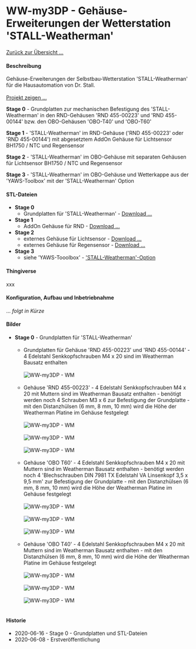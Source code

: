 # WW-my3DP - Gehäuse-Erweiterungen der Wetterstation 'STALL-Weatherman'

[Zurück zur Übersicht ...](../README.md)

#### Beschreibung
Gehäuse-Erweiterungen der Selbstbau-Wetterstation 'STALL-Weatherman' für die Hausautomation von Dr. Stall.
<br><br>
[Projekt zeigen ...](https://github.com/wolwin/WW-mySHP/blob/master/SHP_Weatherman/README.md)

<b>Stage 0</b> - Grundplatten zur mechanischen Befestigung des 'STALL-Weatherman' in den RND-Gehäusen 'RND 455-00223' und 'RND 455-00144' bzw. den OBO-Gehäusen 'OBO-T40' und 'OBO-T60'

<b>Stage 1</b> - 'STALL-Weatherman' im RND-Gehäuse ('RND 455-00223' oder 'RND 455-00144') mit abgesetztem AddOn Gehäuse für Lichtsensor BH1750 / NTC und Regensensor

<b>Stage 2</b> - 'STALL-Weatherman' im OBO-Gehäuse mit separaten Gehäusen für Lichtsensor BH1750 / NTC und Regensensor

<b>Stage 3</b> - 'STALL-Weatherman' im OBO-Gehäuse und Wetterkappe aus der 'YAWS-Toolbox' mit der 'STALL-Weatherman' Option

#### STL-Dateien
- <b>Stage 0</b>
  - Grundplatten für 'STALL-Weatherman' - [Download ...](./bin/3DP_STL_WM_Baseplate_20200616.zip)
- <b>Stage 1</b>
  - AddOn Gehäuse für RND - [Download ...](./bin/3DP_STL_WM_RND-Case_20200604.zip)
- <b>Stage 2</b>
  - externes Gehäuse für Lichtsensor - [Download ...](./bin/3DP_STL_WM_SensCase_20200604.zip)
  - externes Gehäuse für Regensensor - [Download ...](./bin/3DP_STL_WM_RainCase_20200604.zip)
- <b>Stage 3</b>
  - siehe 'YAWS-Tooolbox' - ['STALL-Weatherman'-Option](https://github.com/wolwin/WW-my3DP/blob/master/3DP_YAWS/README.md#stl-dateien)

#### Thingiverse
xxx

#### Konfiguration, Aufbau und Inbetriebnahme
... _folgt in Kürze_

#### Bilder
- <b>Stage 0</b> -  Grundplatten für 'STALL-Weatherman'
  <br><br>
  -  Grundplatten für Gehäuse 'RND 455-00223' und 'RND 455-00144' - 4 Edelstahl Senkkopfschrauben M4 x 20 sind im Weatherman Bausatz enthalten
  <br><br>
  ![WW-my3DP - WM](./img/3DP_WM_Stage0_01.jpg "Stage 0 - Grundplatten RND-Gehäuse")
  <br><br>
  -  Gehäuse 'RND 455-00223' - 4 Edelstahl Senkkopfschrauben M4 x 20 mit Muttern sind im Weatherman Bausatz enthalten - benötigt werden noch 4 Schrauben M3 x 6 zur Befestigung der Grundplatte - mit den Distanzhülsen (6 mm, 8 mm, 10 mm) wird die Höhe der Weatherman Platine im Gehäuse festgelegt
  <br><br>
  ![WW-my3DP - WM](./img/3DP_WM_Stage0_02.jpg "Stage 0 - Gehäuse 'RND 455-00223'")
  <br><br>
  ![WW-my3DP - WM](./img/3DP_WM_Stage0_03.jpg "Stage 0 - Gehäuse 'RND 455-00223'")
  <br><br>
  ![WW-my3DP - WM](./img/3DP_WM_Stage0_04.jpg "Stage 0 - Gehäuse 'RND 455-00223'")
  <br><br>
  -  Gehäuse 'OBO T60' - 4 Edelstahl Senkkopfschrauben M4 x 20 mit Muttern sind im Weatherman Bausatz enthalten - benötigt werden noch 4 'Blechschrauben DIN 7981 TX Edelstahl VA Linsenkopf 3,5 x 9,5 mm' zur Befestigung der Grundplatte - mit den Distanzhülsen (6 mm, 8 mm, 10 mm) wird die Höhe der Weatherman Platine im Gehäuse festgelegt
  <br><br>
  ![WW-my3DP - WM](./img/3DP_WM_Stage0_10.jpg "Stage 0 - Gehäuse 'OBO T60'")
  <br><br>
  ![WW-my3DP - WM](./img/3DP_WM_Stage0_11.jpg "Stage 0 - Gehäuse 'OBO T60'")
  <br><br>
  ![WW-my3DP - WM](./img/3DP_WM_Stage0_12.jpg "Stage 0 - Gehäuse 'OBO T60'")
  <br><br>
  -  Gehäuse 'OBO T40' - 4 Edelstahl Senkkopfschrauben M4 x 20 mit Muttern sind im Weatherman Bausatz enthalten - mit den Distanzhülsen (6 mm, 8 mm, 10 mm) wird die Höhe der Weatherman Platine im Gehäuse festgelegt
  <br><br>
  ![WW-my3DP - WM](./img/3DP_WM_Stage0_20.jpg "Stage 0 - Gehäuse 'OBO T40'")
  <br><br>
  ![WW-my3DP - WM](./img/3DP_WM_Stage0_21.jpg "Stage 0 - Gehäuse 'OBO T40'")
  <br><br>
  ![WW-my3DP - WM](./img/3DP_WM_Stage0_22.jpg "Stage 0 - Gehäuse 'OBO T40'")
  <br><br>

#### Historie
- 2020-06-16 - Stage 0 - Grundplatten und STL-Dateien
- 2020-06-08 - Erstveröffentlichung
